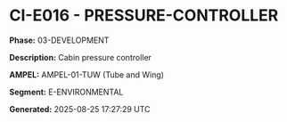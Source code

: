 # CI-E016 - PRESSURE-CONTROLLER

**Phase:** 03-DEVELOPMENT

**Description:** Cabin pressure controller

**AMPEL:** AMPEL-01-TUW (Tube and Wing)

**Segment:** E-ENVIRONMENTAL

**Generated:** 2025-08-25 17:27:29 UTC
